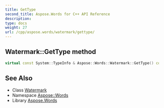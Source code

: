 ```yaml
---
title: GetType
second_title: Aspose.Words for C++ API Reference
description: 
type: docs
weight: 27
url: /cpp/aspose.words/watermark/gettype/
---
```

## Watermark::GetType method




```cpp
virtual const System::TypeInfo & Aspose::Words::Watermark::GetType() const override
```

## See Also

* Class [Watermark](../)
* Namespace [Aspose::Words](../../)
* Library [Aspose.Words](../../../)
